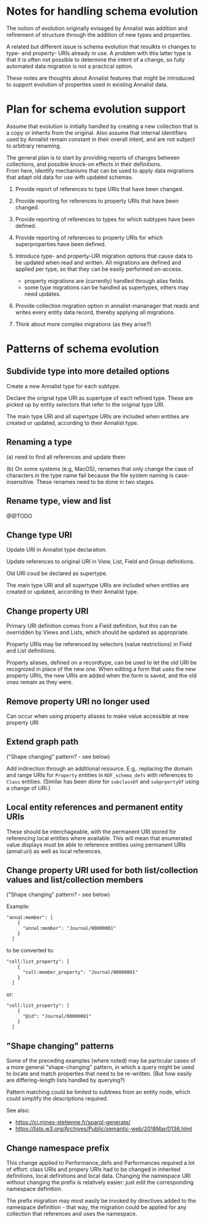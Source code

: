 # Notes for handling schema evolution

The notion of evolution originally evisaged by Annalist was addition and 
refinement of structure through the addition of new types and properties.

A related but different issue is schema evolution that resulkts in changes to
type- and property- URIs already in use.  A problem with this latter type is 
that it is often not possible to determine the intent of a change, so fully
automated data migration is not a practical option.

These notes are thoughts about Annalist features that might be introduced
to support evolution of properties used in existing Annalist data.


# Plan for schema evolution support

Assume that evolution is initially handled by creating a new collection 
that is a copy or inherits from the original.  Also assume that internal 
identifiers used by Annalist remain constant in their overall intent, and 
are not subject to arbitrary renaming.

The general plan is to start by providing reports of changes between 
collections, and possible knock-on effects in their definitions.  
From here, identify mechanisms that can be used to apply data 
migrations that adapt old data for use with updated schemas.

1. Provide report of references to type URIs that have been changed.

2. Provide reporting for references to property URIs that have been changed.

3. Provide reporting of references to types for which subtypes have been defined.

4. Provide reporting of references to property URIs for which superproperties have been defined.

5. Introduce type- and property-URI migration options that cause data to be 
updated when read and written.  All migrations are defined and applied per type,
so that they can be easily performed on-access.

    - property migrations are (currently) handled through alias fields.
    - some type migrations can be handled as supertypes, others may need updates.

7. Provide collection migration option in annalist-mananager that reads and 
writes every entity data record, thereby applying all migrations.

8. Think about more complex migrations (as they arise?)


# Patterns of schema evolution

## Subdivide type into more detailed options

Create a new Annalist type for each subtype.

Declare the orignal type URI as supertype of each refined type.
These are picked up by entity selectors that refer to the original type URI.

The main type URI and all supertype URIs are included when 
entities are created or updated, according to their Annalist type.


## Renaming a type

(a) need to find all references and update them

(b) On some systems (e.g, MacOS), renames that only change the case of characters in the type name fail because the file system naming is case-insensitive.  These renames need to be done in two stages.


## Rename type, view and list

@@TODO


## Change type URI

Update URI in Annalist type declaration.

Update references to original URI in View, List, Field and Group definitions.

Old URI coud be declared as supertype.

The main type URI and all supertype URIs are included when 
entities are created or updated, according to their Annalist type.


## Change property URI

Primary URI definition comes from a Field definition, but this can be
overridden by Views and Lists, which should be updated as appropriate.

Property URIs may be referenced by selectors (value restrictions) in 
Field and List definitions.

Property aliases, defined on a recordtype, can be used to let the old URI be 
recognized in place of the new one.  When editing a form that uses the new 
property URIs, the new URIs are added when the form is saved, and the old ones 
remain as they were.


## Remove property URI no longer used

Can occur when using property aliases to make value accessible at new property URI


## Extend graph path

("Shape changing" pattern? - see below)

Add indirection through an additional resource.  E.g,. replacing the domain and range URIs for `Property` entities in `RDF_schema_defs` with references to `Class` entities.  (Similar has been done for `subclassOf` and `subprpertyOf` using a change of URI.)


## Local entity references and permanent entity URIs

These should be interchageable, with the permanent URI stored for referencing local entities where available.  This will mean that enumerated value displays must be able to reference entities using permanent URIs (annal:uri) as well as local references.


## Change property URI used for both list/collection values and list/collection members

("Shape changing" pattern? - see below)

Example:

    "annal:member": [
        {
          "annal:member": "Journal/00000001"
        }
      ]

to be converted to:

    "coll:list_property": [
        {
          "coll:member_property": "Journal/00000001"
        }
      ]

or:

    "coll:list_property": [
        {
          "@id": "Journal/00000001"
        }
      ]


## "Shape changing" patterns

Some of the preceding examples (where noted) may be particular cases of a more general "shape-changing" pattern, in which a query might be used to locate and match properties that need to be re-written.  (But how easily are differing-length lists handled by querying?)

Pattern matching could be limited to subtrees from an entity node, which could simplify the descriptions required.

See also:
- https://ci.mines-stetienne.fr/sparql-generate/
- https://lists.w3.org/Archives/Public/semantic-web/2018Mar/0136.html


## Change namespace prefix

This change applied to Performance_defs and Parformances required a lot of effort: class URIs and propery URIs had to be changed in inherited definitions, local definitions and local data.  Changing the namespace URI without changing the prefix is relatively easier: just edit the corresponding namespace definition.

The prefix migration may most easily be invoked by directives added to the namespace definition - that way, the migration could be applied for any collection that references and uses the namespace.



